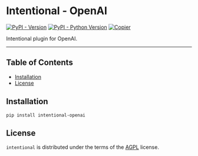 # Intentional - OpenAI

[![PyPI - Version](https://img.shields.io/pypi/v/intentional-openai.svg)](https://pypi.org/project/intentional-openai)
[![PyPI - Python Version](https://img.shields.io/pypi/pyversions/intentional-openai.svg)](https://pypi.org/project/intentional-openai)
[![Copier](https://img.shields.io/endpoint?url=https://raw.githubusercontent.com/copier-org/copier/master/img/badge/badge-grayscale-inverted-border-orange.json)](https://github.com/copier-org/copier)

Intentional plugin for OpenAI.

-----

## Table of Contents

- [Installation](#installation)
- [License](#license)

## Installation

```console
pip install intentional-openai
```

## License

`intentional` is distributed under the terms of the [AGPL](LICENSE.txt) license.
